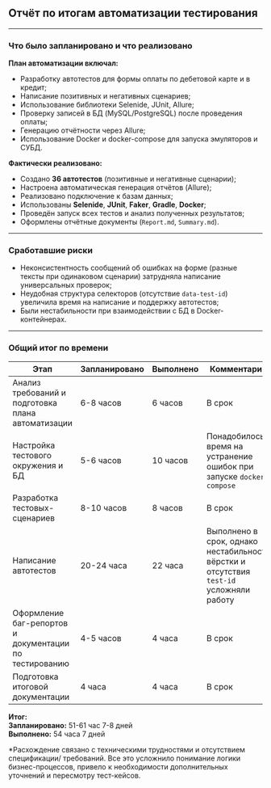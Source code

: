 
## Отчёт по итогам автоматизации тестирования

---

###  Что было запланировано и что реализовано

**План автоматизации включал:**

- Разработку автотестов для формы оплаты по дебетовой карте и в кредит;
- Написание позитивных и негативных сценариев;
- Использование библиотеки Selenide, JUnit, Allure;
- Проверку записей в БД (MySQL/PostgreSQL) после проведения оплаты;
- Генерацию отчётности через Allure;
- Использование Docker и docker-compose для запуска эмуляторов и СУБД.

**Фактически реализовано:**

- Создано **36 автотестов** (позитивные и негативные сценарии);
- Настроена автоматическая генерация отчётов (Allure);
- Реализовано подключение к базам данных;
- Использованы **Selenide**, **JUnit**, **Faker**, **Gradle**, **Docker**;
- Проведён запуск всех тестов и анализ полученных результатов;
- Оформлены отчётные документы (`Report.md`, `Summary.md`).

---


### Сработавшие риски

- Неконсистентность сообщений об ошибках на форме (разные тексты при одинаковом сценарии) затрудняла написание универсальных проверок;
- Неудобная структура селекторов (отсутствие `data-test-id`) увеличила время на написание и поддержку автотестов;
- Были нестабильности при взаимодействии с БД в Docker-контейнерах.

---

### Общий итог по времени

| Этап                                                   | Запланировано | Выполнено | Комментарий                                                                             |
|--------------------------------------------------------|---------------|-----------|-----------------------------------------------------------------------------------------|
| Анализ требований и подготовка плана автоматизации     | 6-8 часов     | 6 часов   | В срок                                                                                  |
| Настройка тестового окружения и БД                     | 5-6 часов     | 10 часов  | Понадобилось время на устранение ошибок при запуске `docker-compose`                    |
| Разработка тестовых-сценариев                          | 8-10 часов    | 8 часов   | В срок                                                                                  |
| Написание автотестов                                   | 20-24 часа    | 22 часа   | Выполнено в срок, однако нестабильность вёрстки и отсутствия `test-id` усложняли работу |
| Оформление баг-репортов и документации по тестированию | 4-5 часов     | 4 часа    | В срок                                                                                  |
| Подготовка итоговой документации                       | 4 часа        | 4 часа    | В срок                                                                                  |

**Итог:**  
**Запланировано:** 51-61 час 7-8 дней  
**Выполнено:** 54 часа 7 дней

*Расхождение связано с техническими трудностями и отсутствием спецификации/ требований. Все это усложнило понимание логики бизнес-процессов, привело к необходимости дополнительных уточнений и пересмотру тест-кейсов.


